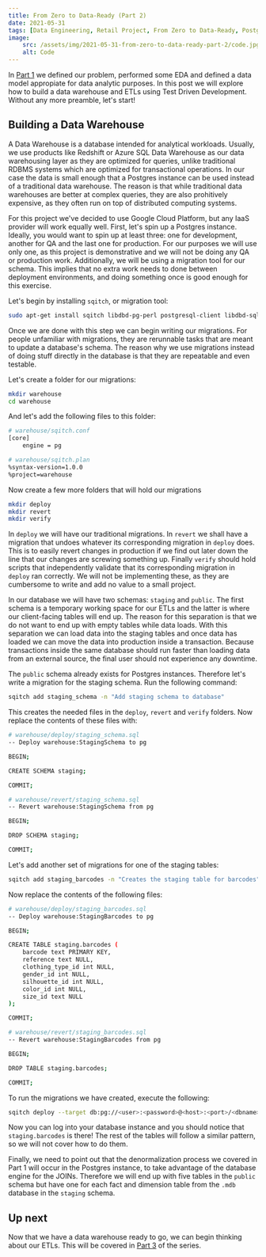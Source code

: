 ```yaml
---
title: From Zero to Data-Ready (Part 2)
date: 2021-05-31
tags: [Data Engineering, Retail Project, From Zero to Data-Ready, Postgres, SQL, sqitch]
image:
    src: /assets/img/2021-05-31-from-zero-to-data-ready-part-2/code.jpg
    alt: Code
---
```


In [Part 1](/posts/from-zero-to-data-ready-part-1/) we defined our problem, performed some EDA and defined a data model appropiate for data analytic purposes. In this post we will explore how to build a data warehouse and ETLs using Test Driven Development. Without any more preamble, let's start!

## Building a Data Warehouse
A Data Warehouse is a database intended for analytical workloads. Usually, we use products like Redshift or Azure SQL Data Warehouse as our data warehousing layer as they are optimized for queries, unlike traditional RDBMS systems which are optimized for transactional operations. In our case the data is small enough that a Postgres instance can be used instead of a traditional data warehouse. The reason is that while traditional data warehouses are better at complex queries, they are also prohitively expensive, as they often run on top of distributed computing systems.

For this project we've decided to use Google Cloud Platform, but any IaaS provider will work equally well. First, let's spin up a Postgres instance. Ideally, you would want to spin up at least three: one for development, another for QA and the last one for production. For our purposes we will use only one, as this project is demonstrative and we will not be doing any QA or production work. Additionally, we will be using a migration tool for our schema. This implies that no extra work needs to done between deployment environments, and doing something once is good enough for this exercise.

Let's begin by installing `sqitch`, or migration tool:

```bash
sudo apt-get install sqitch libdbd-pg-perl postgresql-client libdbd-sqlite3-perl sqlite3
```

Once we are done with this step we can begin writing our migrations. For people unfamiliar with migrations, they are rerunnable tasks that are meant to update a database's schema. The reason why we use migrations instead of doing stuff directly in the database is that they are repeatable and even testable.

Let's create a folder for our migrations:

```bash
mkdir warehouse
cd warehouse
```

And let's add the following files to this folder:

```bash
# warehouse/sqitch.conf
[core]
    engine = pg
```

```bash
# warehouse/sqitch.plan
%syntax-version=1.0.0
%project=warehouse
```

Now create a few more folders that will hold our migrations
```bash
mkdir deploy
mkdir revert
mkdir verify
```

In `deploy` we will have our traditional migrations. In `revert` we shall have a migration that undoes whatever its corresponding migration in `deploy` does. This is to easily revert changes in production if we find out later down the line that our changes are screwing something up. Finally `verify` should hold scripts that independently validate that its corresponding migration in `deploy` ran correctly. We will not be implementing these, as they are cumbersome to write and add no value to a small project.

In our database we will have two schemas: `staging` and `public`. The first schema is a temporary working space for our ETLs and the latter is where our client-facing tables will end up. The reason for this separation is that we do not want to end up with empty tables while data loads. With this separation we can load data into the staging tables and once data has loaded we can move the data into production inside a transaction. Because transactions inside the same database should run faster than loading data from an external source, the final user should not experience any downtime.

The `public` schema already exists for Postgres instances. Therefore let's write a migration for the staging schema. Run the following command:

```bash
sqitch add staging_schema -n "Add staging schema to database"
```

This creates the needed files in the `deploy`, `revert` and `verify` folders. Now replace the contents of these files with:

```bash
# warehouse/deploy/staging_schema.sql
-- Deploy warehouse:StagingSchema to pg

BEGIN;

CREATE SCHEMA staging;

COMMIT;
```

```bash
# warehouse/revert/staging_schema.sql
-- Revert warehouse:StagingSchema from pg

BEGIN;

DROP SCHEMA staging;

COMMIT;
```

Let's add another set of migrations for one of the staging tables:

```bash
sqitch add staging_barcodes -n "Creates the staging table for barcodes"
```

Now replace the contents of the following files:

```bash
# warehouse/deploy/staging_barcodes.sql
-- Deploy warehouse:StagingBarcodes to pg

BEGIN;

CREATE TABLE staging.barcodes (
	barcode text PRIMARY KEY,
	reference text NULL,
	clothing_type_id int NULL,
	gender_id int NULL,
	silhouette_id int NULL,
	color_id int NULL,
	size_id text NULL
);

COMMIT;
```

```bash
# warehouse/revert/staging_barcodes.sql
-- Revert warehouse:StagingBarcodes from pg

BEGIN;

DROP TABLE staging.barcodes;

COMMIT;
```

To run the migrations we have created, execute the following:

```bash
sqitch deploy --target db:pg://<user>:<password>@<host>:<port>/<dbname>
```

Now you can log into your database instance and you should notice that `staging.barcodes` is there! The rest of the tables will follow a similar pattern, so we will not cover how to do them.

Finally, we need to point out that the denormalization process we covered in Part 1 will occur in the Postgres instance, to take advantage of the database engine for the JOINs. Therefore we will end up with five tables in the `public` schema but have one for each fact and dimension table from the `.mdb` database in the `staging` schema.

## Up next

Now that we have a data warehouse ready to go, we can begin thinking about our ETLs. This will be covered in [Part 3](/posts/from-zero-to-data-ready-part-3/) of the series.